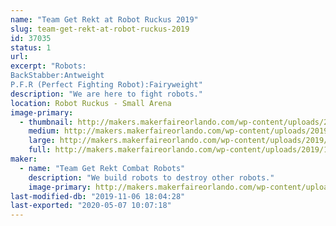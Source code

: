 ```yaml
---
name: "Team Get Rekt at Robot Ruckus 2019"
slug: team-get-rekt-at-robot-ruckus-2019
id: 37035
status: 1
url: 
excerpt: "Robots:
BackStabber:Antweight 
P.F.R (Perfect Fighting Robot):Fairyweight"
description: "We are here to fight robots."
location: Robot Ruckus - Small Arena
image-primary:
  - thumbnail: http://makers.makerfaireorlando.com/wp-content/uploads/2019/11/5AD655AB-C7E5-4325-89EB-AB233CC838C1-150x150.jpeg
    medium: http://makers.makerfaireorlando.com/wp-content/uploads/2019/11/5AD655AB-C7E5-4325-89EB-AB233CC838C1-300x224.jpeg
    large: http://makers.makerfaireorlando.com/wp-content/uploads/2019/11/5AD655AB-C7E5-4325-89EB-AB233CC838C1-1024x765.jpeg
    full: http://makers.makerfaireorlando.com/wp-content/uploads/2019/11/5AD655AB-C7E5-4325-89EB-AB233CC838C1.jpeg
maker:
  - name: "Team Get Rekt Combat Robots"
    description: "We build robots to destroy other robots."
    image-primary: http://makers.makerfaireorlando.com/wp-content/uploads/2018/10/FDBC1039-0EAC-4A6A-AC22-3C4A018C4894.jpeg
last-modified-db: "2019-11-06 18:04:28"
last-exported: "2020-05-07 10:07:18"
---
```

